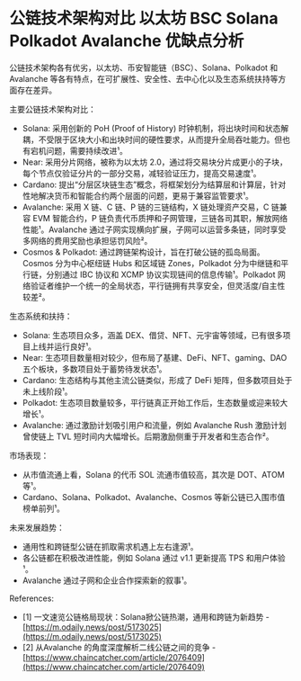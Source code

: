 # 公链技术架构对比 以太坊 BSC Solana Polkadot Avalanche 优缺点分析
公链技术架构各有优劣，以太坊、币安智能链（BSC）、Solana、Polkadot 和 Avalanche 等各有特点，在可扩展性、安全性、去中心化以及生态系统扶持等方面存在差异。

主要公链技术架构对比：

*   Solana: 采用创新的 PoH (Proof of History) 时钟机制，将出块时间和状态解耦，不受限于区块大小和出块时间的硬性要求，从而提升全局吞吐能力。但也有宕机问题，需要持续改进¹。
*   Near: 采用分片网络，被称为以太坊 2.0，通过将交易块分片成更小的子块，每个节点仅验证分片的一部分交易，减轻验证压力，提高交易速度¹。
*   Cardano: 提出“分层区块链生态”概念，将框架划分为结算层和计算层，针对性地解决货币和智能合约两个层面的问题，更易于兼容监管要求¹。
*   Avalanche: 采用 X 链、C 链、P 链的三链结构，X 链处理资产交易，C 链兼容 EVM 智能合约，P 链负责代币质押和子网管理，三链各司其职，解放网络性能¹。Avalanche 通过子网实现横向扩展，子网可以运营多条链，同时享受多网络的费用奖励也承担惩罚风险²。
*   Cosmos & Polkadot: 通过跨链架构设计，旨在打破公链的孤岛局面。Cosmos 分为中心枢纽链 Hubs 和区域链 Zones，Polkadot 分为中继链和平行链，分别通过 IBC 协议和 XCMP 协议实现链间的信息传输¹。Polkadot 网络验证者维护一个统一的全局状态，平行链拥有共享安全，但灵活度/自主性较差²。

生态系统和扶持：

*   Solana: 生态项目众多，涵盖 DEX、借贷、NFT、元宇宙等领域，已有很多项目上线并运行良好¹。
*   Near: 生态项目数量相对较少，但布局了基建、DeFi、NFT、gaming、DAO 五个板块，多数项目处于蓄势待发状态¹。
*   Cardano: 生态结构与其他主流公链类似，形成了 DeFi 矩阵，但多数项目处于未上线阶段¹。
*   Polkadot: 生态项目数量较多，平行链真正开始工作后，生态数量或迎来较大增长¹。
*   Avalanche: 通过激励计划吸引用户和流量，例如 Avalanche Rush 激励计划曾使链上 TVL 短时间内大幅增长。后期激励侧重于开发者和生态合作²。

市场表现：

*   从市值流通上看，Solana 的代币 SOL 流通市值较高，其次是 DOT、ATOM 等¹。
*   Cardano、Solana、Polkadot、Avalanche、Cosmos 等新公链已入围市值榜单前列¹。

未来发展趋势：

*   通用性和跨链型公链在抓取需求机遇上左右逢源¹。
*   各公链都在积极改进性能，例如 Solana 通过 v1.1 更新提高 TPS 和用户体验¹。
*   Avalanche 通过子网和企业合作探索新的叙事¹。

References:

*   [1] 一文速览公链格局现状：Solana掀公链热潮，通用和跨链为新趋势 - [https://m.odaily.news/post/5173025](https://m.odaily.news/post/5173025)
*   [2] 从Avalanche 的角度深度解析二线公链之间的竞争 - [https://www.chaincatcher.com/article/2076409](https://www.chaincatcher.com/article/2076409)
